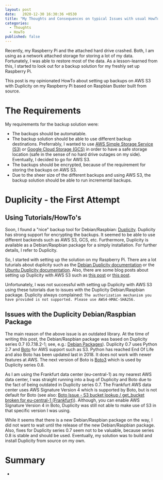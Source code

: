 ```yaml
---
layout: post
date:   2020-12-30 16:30:36 +0530
title: "My Thoughts and Consequences on typical Issues with usual HowTo's on the Internet"
categories:
  - Thoughts
  - HowTo
published: false
---
```

Recently, my Raspberry Pi and the attached hard drive crashed. Both, I am using as a network attached storage for storing a lot of my data. Fortunately, I was able to restore most of the data. As a lesson-learned from this, I started to look out for a backup solution for my freshly set up Raspberry Pi.

This post is my opinionated HowTo about setting up backups on AWS S3 with Duplicity on my Raspberry Pi based on Raspbian Buster built from source.

# The Requirements

My requirements for the backup solution were:
  * The backups should be automatable.
  * The backup solution should be able to use different backup destinations. Preferrably, I wanted to use [AWS Simple Storage Service (S3)](https://aws.amazon.com/s3/) or [Google Cloud Storage (GCS)](https://cloud.google.com/storage) in order to have a safe storage location (safe in the sense of no hard drive outages on my side). Eventually, I decided to go for AWS S3.
  * The backups should be encrypted, because of the requirement for storing the backups on AWS S3.
  * Due to the sheer size of the different backups and using AWS S3, the backup solution should be able to run incremental backups.

# Duplicity - the First Attempt
## Using Tutorials/HowTo's

Soon, I found a "nice" backup tool for Debian/Raspbian: [Duplicity](http://duplicity.nongnu.org/). Duplicity has strong support for encrypting the backups. It seemed to be able to use different backends such as AWS S3, GCS, etc. Furthermore, Duplicity is available as a Debian/Raspbian package for a simply installation. For further details, I refer to Duplicity.

So, I started with setting up the solution on my Raspberry Pi. There are a lot tuturials about duplicity such as the [Debian Duplicity documentation](https://wiki.debian.org/Duplicity) or the [Ubuntu Duplicity documentation](https://help.ubuntu.com/community/DuplicityBackupHowto). Also, there are some blog posts about setting up Duplicity with AWS S3 such as [this post](https://icicimov.github.io/blog/devops/Duplicity-encrypted-backups-to-Amazon-S3/) or [this post](https://feeding.cloud.geek.nz/posts/backing-up-to-s3-with-duplicity/).

Unfortunately, I was not successful with setting up Duplicity with AWS S3 using these tutorials due to issues with the Duplicity Debian/Raspbian package. Duplicity always complained: `The authorization mechanism you have provided is not supported. Please use AWS4-HMAC-SHA256.`

## Issues with the Duplicity Debian/Raspbian Package

The main reason of the above issue is an outdated library. At the time of writing this post, the Debian/Raspbian package was based on Duplicity series 0.7 (0.7.18.2-1; see, e.g.: [Debian Packages](https://packages.debian.org/search?keywords=duplicity)). Duplicity 0.7 uses Python 2.7 and [Boto](https://github.com/boto/boto) for AWS support such as S3. Python has reached End Of Life and also Boto has been updated last in 2018. It does not work with newer features at AWS. The next version of Boto is [Boto3](https://github.com/boto/boto3) which is used by Duplicity series 0.8.

As I am using the Frankfurt data center (eu-central-1) as my nearest AWS data center, I was straight running into a bug of Duplicity and Boto due to the fact of being outdated in Duplicity series 0.7. The Frankfurt AWS data center uses AWS Signature Version 4 which is supported by Boto, but is not default for Boto (see also: [Boto Issue - S3 bucket lookup / get_bucket broken for eu-central-1 (Frankfurt)](https://github.com/boto/boto/issues/2741)). Although, you can enable AWS Signature Version 4 in Boto, Duplicity was still not able to make use of S3 in that specific version I was using.

While it seems that there is a new Debian/Raspbian package on the way, I did not want to wait until the release of the new Debian/Raspbian package. Also, fixes for Duplicity series 0.7 seem not to be valuable, because series 0.8 is stable and should be used. Eventually, my solution was to build and install Duplicity from source on my own.

# Summary

- 